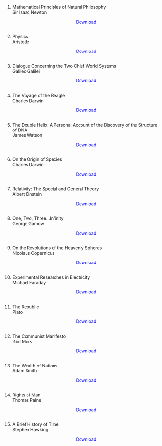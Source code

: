 1. Mathematical Principles of Natural Philosophy</br>
                Sir Isaac Newton</br>
                <a href="https://github.com/manjunath5496/The-Top-15-Most-Influential-Books-that-shaped-Our-Thinking/blob/master/pdf1.pdf" target="_blank" style="text-decoration:none"> <font color="blue"> <center> Download</center></font> </a></br>
                
2. Physics</br>
                Aristotle</br>
                <a href="https://github.com/manjunath5496/The-Top-15-Most-Influential-Books-that-shaped-Our-Thinking/blob/master/pdf5.pdf" target="_blank" style="text-decoration:none"> <font color="blue"> <center> Download</center></font> </a></br>
                
3. Dialogue Concerning the Two Chief World Systems</br>
               Galileo Galilei</br>
                <a href="https://github.com/manjunath5496/The-Top-15-Most-Influential-Books-that-shaped-Our-Thinking/blob/master/pdf6.pdf" target="_blank" style="text-decoration:none"> <font color="blue"> <center> Download</center></font> </a></br>
                
4.  The Voyage of the Beagle</br>
                Charles Darwin</br>
                <a href="https://github.com/manjunath5496/The-Top-15-Most-Influential-Books-that-shaped-Our-Thinking/blob/master/pdf7.pdf" target="_blank" style="text-decoration:none"> <font color="blue"> <center> Download</center></font> </a></br>
                
5.  The Double Helix: A Personal Account of the Discovery of the Structure of DNA</br>
                James Watson</br>
                <a href="https://github.com/manjunath5496/The-Top-15-Most-Influential-Books-that-shaped-Our-Thinking/blob/master/pdf8.pdf" target="_blank" style="text-decoration:none"> <font color="blue"> <center> Download</center></font> </a></br>
                
6.  On the Origin of Species</br>
               Charles Darwin</br>
                <a href="https://github.com/manjunath5496/The-Top-15-Most-Influential-Books-that-shaped-Our-Thinking/blob/master/pdf10.pdf" target="_blank" style="text-decoration:none"> <font color="blue"> <center> Download</center></font> </a></br>
                
7. Relativity: The Special and General Theory</br>
               Albert Einstein</br>
                <a href="https://github.com/manjunath5496/The-Top-15-Most-Influential-Books-that-shaped-Our-Thinking/blob/master/pdf34.pdf" target="_blank" style="text-decoration:none"> <font color="blue"> <center> Download</center></font> </a></br>
                
     
8. One, Two, Three...Infinity</br>
                George Gamow</br>
                <a href="https://github.com/manjunath5496/The-Top-15-Most-Influential-Books-that-shaped-Our-Thinking/blob/master/pdf37.pdf" target="_blank" style="text-decoration:none"> <font color="blue"> <center> Download</center></font> </a></br>
                
9. On the Revolutions of the Heavenly Spheres</br>
                 Nicolaus Copernicus</br>
                <a href="https://github.com/manjunath5496/The-Top-15-Most-Influential-Books-that-shaped-Our-Thinking/blob/master/r1.pdf" target="_blank" style="text-decoration:none"> <font color="blue"> <center> Download</center></font> </a></br>
                
10. Experimental Researches in Electricity</br>
                Michael Faraday</br>
                <a href="https://github.com/manjunath5496/The-Top-15-Most-Influential-Books-that-shaped-Our-Thinking/blob/master/f1.pdf" target="_blank" style="text-decoration:none"> <font color="blue"> <center> Download</center></font> </a></br>
                
                
11.  The Republic</br>
               Plato</br>
                <a href="https://github.com/manjunath5496/The-Top-15-Most-Influential-Books-that-shaped-Our-Thinking/blob/master/pdf046.pdf" target="_blank" style="text-decoration:none"> <font color="blue"> <center> Download</center></font> </a></br>
                
12. The Communist Manifesto</br>
               Karl Marx</br>
                <a href="https://github.com/manjunath5496/The-Top-15-Most-Influential-Books-that-shaped-Our-Thinking/blob/master/pdf044.pdf" target="_blank" style="text-decoration:none"> <font color="blue"> <center> Download</center></font> </a></br>
                
     
13. The Wealth of Nations</br>
                Adam Smith</br>
                <a href="https://github.com/manjunath5496/The-Top-15-Most-Influential-Books-that-shaped-Our-Thinking/blob/master/as1.pdf" target="_blank" style="text-decoration:none"> <font color="blue"> <center> Download</center></font> </a></br>
                
14. Rights of Man</br>
                 Thomas Paine</br>
                <a href="https://github.com/manjunath5496/The-Top-15-Most-Influential-Books-that-shaped-Our-Thinking/blob/master/pdf052.pdf" target="_blank" style="text-decoration:none"> <font color="blue"> <center> Download</center></font> </a></br>
                
15. A Brief History of Time</br>
               Stephen Hawking</br>
                <a href="https://github.com/manjunath5496/The-Top-15-Most-Influential-Books-that-shaped-Our-Thinking/blob/master/sh1.pdf" target="_blank" style="text-decoration:none"> <font color="blue"> <center> Download</center></font> </a></br>                
                
                
                
                
                
                
                
                
